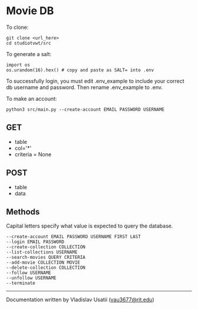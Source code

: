 # Movie DB

To clone:

```
git clone <url_here>
cd studiotvwt/src
```

To generate a salt:

```
import os
os.urandom(16).hex() # copy and paste as SALT= into .env
```

To successfully login, you must edit .env_example to include your correct db username and password. Then rename .env_example to .env.

To make an account:

```
python3 src/main.py --create-account EMAIL PASSWORD USERNAME
```

## GET

* table
* col='*'
* criteria = None

## POST

* table
* data

## Methods

Capital letters specify what value is expected to query the database.

```
--create-account EMAIL PASSWORD USERNAME FIRST LAST
--login EMAIL PASSWORD
--create-collection COLLECTION
--list-collections USERNAME
--search-movies QUERY CRITERIA
--add-movie COLLECTION MOVIE
--delete-collection COLLECTION
--follow USERNAME
--unfollow USERNAME
--terminate
```

---

Documentation written by Vladislav Usatii (vau3677@rit.edu)
